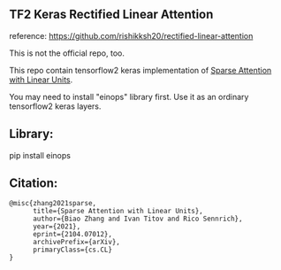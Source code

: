 ## TF2 Keras Rectified Linear Attention

reference: https://github.com/rishikksh20/rectified-linear-attention

This is not the official repo, too.

This repo contain tensorflow2 keras implementation of [Sparse Attention with Linear Units](https://arxiv.org/abs/2104.07012).

You may need to install "einops" library first.
Use it as an ordinary tensorflow2 keras layers.


## Library:
pip install einops


## Citation:
```
@misc{zhang2021sparse,
      title={Sparse Attention with Linear Units}, 
      author={Biao Zhang and Ivan Titov and Rico Sennrich},
      year={2021},
      eprint={2104.07012},
      archivePrefix={arXiv},
      primaryClass={cs.CL}
}
```
